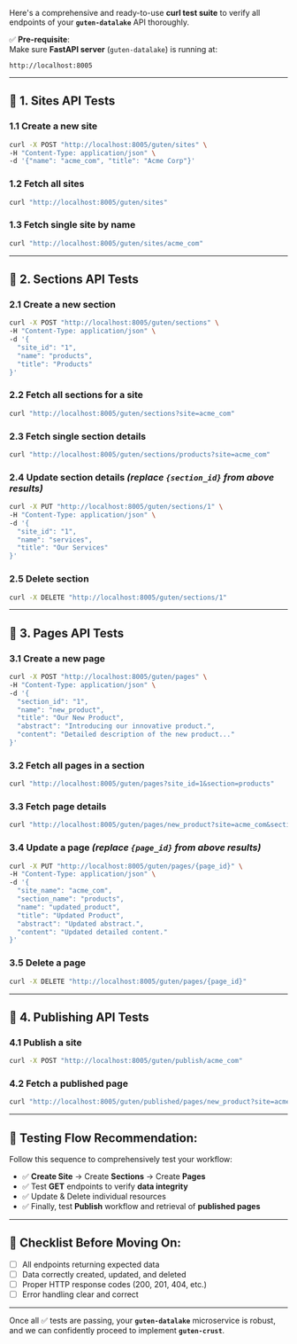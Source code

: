 Here's a comprehensive and ready-to-use **curl test suite** to verify all endpoints of your **`guten-datalake`** API thoroughly.

✅ **Pre-requisite**:  
Make sure **FastAPI server** (`guten-datalake`) is running at:  
```
http://localhost:8005
```

---

## 🔷 **1. Sites API Tests**

### **1.1 Create a new site**
```bash
curl -X POST "http://localhost:8005/guten/sites" \
-H "Content-Type: application/json" \
-d '{"name": "acme_com", "title": "Acme Corp"}'
```

### **1.2 Fetch all sites**
```bash
curl "http://localhost:8005/guten/sites"
```

### **1.3 Fetch single site by name**
```bash
curl "http://localhost:8005/guten/sites/acme_com"
```

---

## 🔷 **2. Sections API Tests**

### **2.1 Create a new section**
```bash
curl -X POST "http://localhost:8005/guten/sections" \
-H "Content-Type: application/json" \
-d '{
  "site_id": "1",
  "name": "products",
  "title": "Products"
}'
```

### **2.2 Fetch all sections for a site**
```bash
curl "http://localhost:8005/guten/sections?site=acme_com"
```

### **2.3 Fetch single section details**
```bash
curl "http://localhost:8005/guten/sections/products?site=acme_com"
```

### **2.4 Update section details** *(replace `{section_id}` from above results)*
```bash
curl -X PUT "http://localhost:8005/guten/sections/1" \
-H "Content-Type: application/json" \
-d '{
  "site_id": "1",
  "name": "services",
  "title": "Our Services"
}'
```

### **2.5 Delete section**
```bash
curl -X DELETE "http://localhost:8005/guten/sections/1"
```

---

## 🔷 **3. Pages API Tests**

### **3.1 Create a new page**
```bash
curl -X POST "http://localhost:8005/guten/pages" \
-H "Content-Type: application/json" \
-d '{
  "section_id": "1",
  "name": "new_product",
  "title": "Our New Product",
  "abstract": "Introducing our innovative product.",
  "content": "Detailed description of the new product..."
}'
```

### **3.2 Fetch all pages in a section**
```bash
curl "http://localhost:8005/guten/pages?site_id=1&section=products"
```

### **3.3 Fetch page details**
```bash
curl "http://localhost:8005/guten/pages/new_product?site=acme_com&section=products"
```

### **3.4 Update a page** *(replace `{page_id}` from above results)*
```bash
curl -X PUT "http://localhost:8005/guten/pages/{page_id}" \
-H "Content-Type: application/json" \
-d '{
  "site_name": "acme_com",
  "section_name": "products",
  "name": "updated_product",
  "title": "Updated Product",
  "abstract": "Updated abstract.",
  "content": "Updated detailed content."
}'
```

### **3.5 Delete a page**
```bash
curl -X DELETE "http://localhost:8005/guten/pages/{page_id}"
```

---

## 🔷 **4. Publishing API Tests**

### **4.1 Publish a site**
```bash
curl -X POST "http://localhost:8005/guten/publish/acme_com"
```

### **4.2 Fetch a published page**
```bash
curl "http://localhost:8005/guten/published/pages/new_product?site=acme_com"
```

---

## 🚀 **Testing Flow Recommendation:**

Follow this sequence to comprehensively test your workflow:

- ✅ **Create Site** → Create **Sections** → Create **Pages**
- ✅ Test **GET** endpoints to verify **data integrity**
- ✅ Update & Delete individual resources
- ✅ Finally, test **Publish** workflow and retrieval of **published pages**

---

## 🚩 **Checklist Before Moving On**:

- [ ] All endpoints returning expected data
- [ ] Data correctly created, updated, and deleted
- [ ] Proper HTTP response codes (200, 201, 404, etc.)
- [ ] Error handling clear and correct

---

Once all ✅ tests are passing, your **`guten-datalake`** microservice is robust, and we can confidently proceed to implement **`guten-crust`**.

